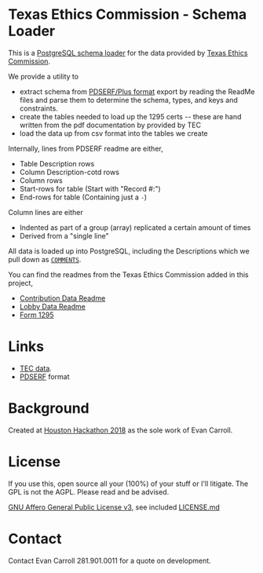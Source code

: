 Texas Ethics Commission - Schema Loader
====

This is a [PostgreSQL schema loader](https://www.postgresql.org/) for the data
provided by [Texas Ethics Commission](https://www.ethics.state.tx.us/).

We provide a utility to

* extract schema from [PDSERF/Plus format](https://dba.stackexchange.com/a/207425/2639) export by reading the ReadMe files and parse them to determine the schema, types, and keys and constraints.
* create the tables needed to load up the 1295 certs -- these are hand written from the pdf documentation by provided by TEC
* load the data up from csv format into the tables we create

Internally, lines from PDSERF readme are either,

 * Table Description rows
 * Column Description-cotd rows
 * Column rows
 * Start-rows for table (Start with "Record #:")
 * End-rows for table   (Containing just a `-`)

Column lines are either

 * Indented as part of a group (array) replicated a certain amount of times
 * Derived from a "single line"

All data is loaded up into PostgreSQL, including the Descriptions which we pull
down as
[`COMMENTS`](https://www.postgresql.org/docs/current/static/sql-syntax.html).

You can find the readmes from the Texas Ethics Commission added in this project,

* [Contribution Data Readme](./data/TEC_CF_CSV/ReadMe.txt)
* [Lobby Data Readme](data/TEC_LA_CSV/LobbyLAR-ReadMe.txt)
* [Form 1295](1295CertificatesCSVFormat.pdf)


Links
====

* [TEC data](https://www.ethics.state.tx.us/dfs/search_CF.htm).
* [PDSERF](https://dba.stackexchange.com/a/207425/2639) format

Background
====

Created at [Houston Hackathon 2018](http://houstonhackathon.com/) as the sole
work of Evan Carroll.

License
====

If you use this, open source all your (100%) of your stuff or I'll litigate.
The GPL is not the AGPL. Please read and be advised.

[GNU Affero General Public License
v3](https://www.gnu.org/licenses/agpl-3.0.html), see included
[LICENSE.md](./LICENSE.md)

Contact
====

Contact Evan Carroll 281.901.0011 for a quote on development.
